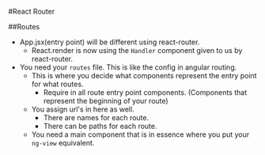 #React Router

##Routes

- App.jsx(entry point) will be different using react-router.
  - React.render is now using the `Handler` component given to us by react-router.
- You need your `routes` file. This is like the config in angular routing.
  - This is where you decide what components represent the entry point for what routes.
    - Require in all route entry point components. (Components that represent the beginning of your route)
  - You assign url's in here as well.
    - There are names for each route.
    - There can be paths for each route.
  - You need a main component that is in essence where you put your `ng-view` equivalent.
